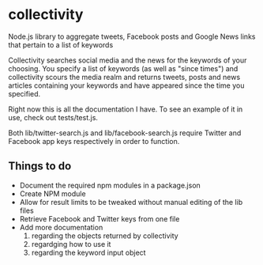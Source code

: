 collectivity
============

Node.js library to aggregate tweets, Facebook posts and Google News links that pertain to a list of keywords


Collectivity searches social media and the news for the keywords of your choosing.  You specify a list of keywords (as well as "since times") and collectivity scours the media realm and returns tweets, posts and news articles containing your keywords and have appeared since the time you specified.

Right now this is all the documentation I have.  To see an example of it in use, check out tests/test.js.

Both lib/twitter-search.js and lib/facebook-search.js require Twitter and Facebook app keys respectively in order to function.


Things to do
------------

* Document the required npm modules in a package.json
* Create NPM module
* Allow for result limits to be tweaked without manual editing of the lib files
* Retrieve Facebook and Twitter keys from one file
* Add more documentation
  1. regarding the objects returned by collectivity
  2. regardging how to use it
  3. regarding the keyword input object